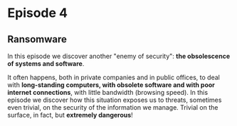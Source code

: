 <h1 class="otherpages">Episode 4</h1>
<h2 class="home">Ransomware</h2>

In this episode we discover another "enemy of security": <b>the obsolescence of systems and software</b>.

It often happens, both in private companies and in public offices, to deal with <b>long-standing computers, with obsolete software and with poor internet connections</b>, with little bandwidth (browsing speed). In this episode we discover how this situation exposes us to threats, sometimes even trivial, on the security of the information we manage. Trivial on the surface, in fact, but <b>extremely dangerous</b>!
